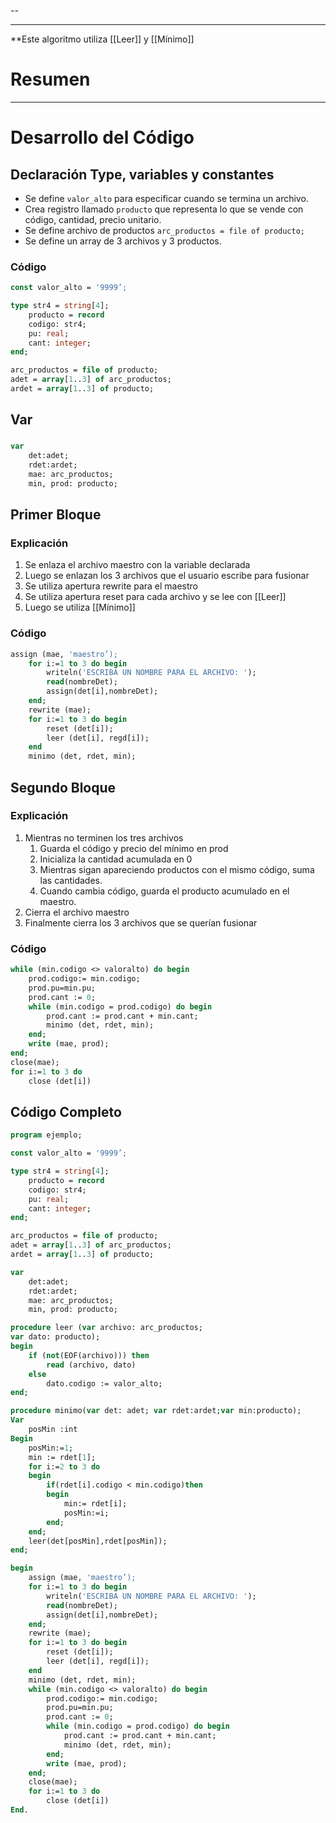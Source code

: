 
--

---
**Este algoritmo utiliza [[Leer]] y [[Mínimo]]
# Resumen

---
# Desarrollo del Código
## Declaración Type, variables y constantes
- Se define ``valor_alto`` para especificar cuando se termina un archivo.
- Crea registro llamado ``producto`` que representa lo que se vende con código, cantidad, precio unitario.
- Se define archivo de productos ``arc_productos = file of producto;``
- Se define un array de 3 archivos y 3 productos.
### Código
```pascal
const valor_alto = '9999’;

type str4 = string[4];
	producto = record
	codigo: str4;
	pu: real;
	cant: integer;
end;

arc_productos = file of producto;
adet = array[1..3] of arc_productos;
ardet = array[1..3] of producto;

```

## Var
###
```pascal
var
	det:adet;
	rdet:ardet;
	mae: arc_productos;
	min, prod: producto;
```

## Primer Bloque 
### Explicación
1. Se enlaza el archivo maestro con la variable declarada
2. Luego se enlazan los 3 archivos que el usuario escribe para fusionar
3. Se utiliza apertura rewrite para el maestro
4. Se utiliza apertura reset para cada archivo y se lee con [[Leer]]
5. Luego se utiliza [[Mínimo]]

### Código
```pascal
assign (mae, 'maestro’);
	for i:=1 to 3 do begin
		writeln('ESCRIBA UN NOMBRE PARA EL ARCHIVO: ');
		read(nombreDet);
		assign(det[i],nombreDet);
	end;
	rewrite (mae);
	for i:=1 to 3 do begin
		reset (det[i]);
		leer (det[i], regd[i]);
	end
	minimo (det, rdet, min);
```

## Segundo Bloque
### Explicación
1. Mientras no terminen los tres archivos
	1. Guarda el código y precio del mínimo en prod
	2. Inicializa la cantidad acumulada en 0
	3. Mientras sigan apareciendo productos con el mismo código, suma las cantidades.
	4. Cuando cambia código, guarda el producto acumulado en el maestro.
2. Cierra el archivo maestro
3. Finalmente cierra los 3 archivos que se querían fusionar
### Código
```pascal
while (min.codigo <> valoralto) do begin
	prod.codigo:= min.codigo;
	prod.pu=min.pu;
	prod.cant := 0;
	while (min.codigo = prod.codigo) do begin
		prod.cant := prod.cant + min.cant;
		minimo (det, rdet, min);
	end;
	write (mae, prod);
end;
close(mae);
for i:=1 to 3 do
	close (det[i])
```
## Código Completo

```pascal
program ejemplo;

const valor_alto = '9999’;

type str4 = string[4];
	producto = record
	codigo: str4;
	pu: real;
	cant: integer;
end;

arc_productos = file of producto;
adet = array[1..3] of arc_productos;
ardet = array[1..3] of producto;

var
	det:adet;
	rdet:ardet;
	mae: arc_productos;
	min, prod: producto;

procedure leer (var archivo: arc_productos;
var dato: producto);
begin
	if (not(EOF(archivo))) then
		read (archivo, dato)
	else 
		dato.codigo := valor_alto;
end;

procedure minimo(var det: adet; var rdet:ardet;var min:producto);
Var
	posMin :int
Begin
	posMin:=1;
	min := rdet[1];
	for i:=2 to 3 do
	begin
		if(rdet[i].codigo < min.codigo)then
		begin
			min:= rdet[i];
			posMin:=i;
		end;
	end;
	leer(det[posMin],rdet[posMin]);
end;

begin
	assign (mae, 'maestro’);
	for i:=1 to 3 do begin
		writeln('ESCRIBA UN NOMBRE PARA EL ARCHIVO: ');
		read(nombreDet);
		assign(det[i],nombreDet);
	end;
	rewrite (mae);
	for i:=1 to 3 do begin
		reset (det[i]);
		leer (det[i], regd[i]);
	end
	minimo (det, rdet, min);
	while (min.codigo <> valoralto) do begin
		prod.codigo:= min.codigo;
		prod.pu=min.pu;
		prod.cant := 0;
		while (min.codigo = prod.codigo) do begin
			prod.cant := prod.cant + min.cant;
			minimo (det, rdet, min);
		end;
		write (mae, prod);
	end;
	close(mae);
	for i:=1 to 3 do
		close (det[i])
End.
```